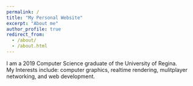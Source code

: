 ```yaml
---
permalink: /
title: "My Personal Website"
excerpt: "About me"
author_profile: true
redirect_from: 
  - /about/
  - /about.html
---
```


I am a 2019 Computer Science graduate of the University of Regina.  
My Interests include: computer graphics, realtime rendering, mulitplayer networking, and web development.
